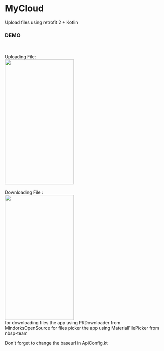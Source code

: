 # MyCloud
Upload files using retrofit 2 + Kotlin

<h3>DEMO</h3> <br />
<br />
Uploading File: <br />
<img src='https://cdn.pbrd.co/images/HppscAS.gif' width='220' height='400'/>
<br /><br />
Downloading File : <br />
<img src='https://cdn.pbrd.co/images/Hppt15g.gif' width='220' height='400'/>
<br />
for downloading files the app using PRDownloader from MindorksOpenSource
for files picker the app using MaterialFilePicker from nbsp-team

Don't forget to change the baseurl in ApiConfig.kt
